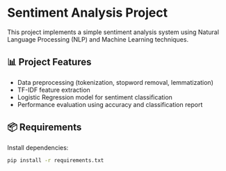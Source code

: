 # Sentiment Analysis Project

This project implements a simple sentiment analysis system using Natural Language Processing (NLP) and Machine Learning techniques.

## 📊 Project Features

- Data preprocessing (tokenization, stopword removal, lemmatization)
- TF-IDF feature extraction
- Logistic Regression model for sentiment classification
- Performance evaluation using accuracy and classification report

## 📦 Requirements

Install dependencies:

```bash
pip install -r requirements.txt
